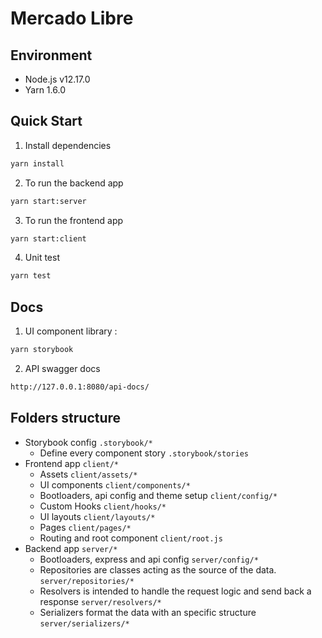 # Mercado Libre

## Environment

- Node.js v12.17.0
- Yarn 1.6.0

## Quick Start

1. Install dependencies

```bash
yarn install
```

2. To run the backend app

```bash
yarn start:server
```

3. To run the frontend app

```bash
yarn start:client
```

4. Unit test

```bash
yarn test
```

## Docs

1. UI component library :

```bash
yarn storybook
```

2. API swagger docs

```bash
http://127.0.0.1:8080/api-docs/
```

## Folders structure

- Storybook config `.storybook/*`
  - Define every component story `.storybook/stories`
- Frontend app `client/*`
  - Assets `client/assets/*`
  - UI components `client/components/*`
  - Bootloaders, api config and theme setup `client/config/*`
  - Custom Hooks `client/hooks/*`
  - UI layouts `client/layouts/*`
  - Pages `client/pages/*`
  - Routing and root component `client/root.js`
- Backend app `server/*`
  - Bootloaders, express and api config `server/config/*`
  - Repositories are classes acting as the source of the data. `server/repositories/*`
  - Resolvers is intended to handle the request logic and send back a response `server/resolvers/*`
  - Serializers format the data with an specific structure `server/serializers/*`
